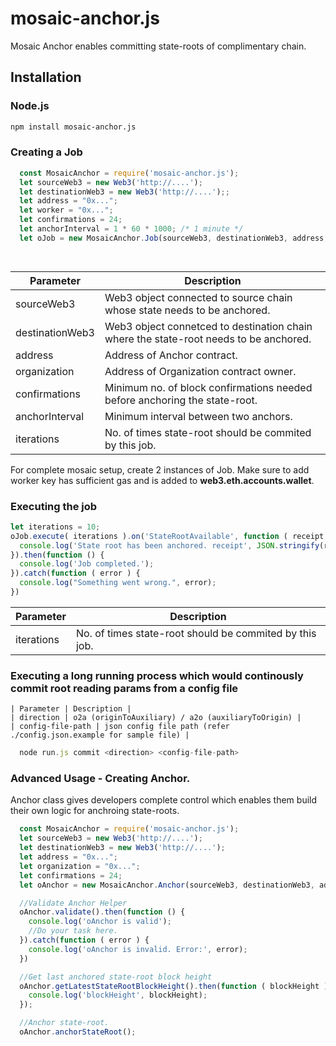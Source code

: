 # mosaic-anchor.js
Mosaic Anchor enables committing state-roots of complimentary chain. 


## Installation

### Node.js

```bash
npm install mosaic-anchor.js
```

### Creating a Job
```js
  const MosaicAnchor = require('mosaic-anchor.js');
  let sourceWeb3 = new Web3('http://....');
  let destinationWeb3 = new Web3('http://....');;
  let address = "0x...";
  let worker = "0x...";
  let confirmations = 24;
  let anchorInterval = 1 * 60 * 1000; /* 1 minute */
  let oJob = new MosaicAnchor.Job(sourceWeb3, destinationWeb3, address, organization, confirmations, anchorInterval);

  
```
| Parameter | Description |
| ------ | ------ |
| sourceWeb3 | Web3 object connected to source chain whose state needs to be anchored. |
| destinationWeb3 | Web3 object connetced to destination chain where the state-root needs to be anchored. |
| address | Address of Anchor contract.|
| organization  | Address of Organization contract owner. |
| confirmations | Minimum no. of block confirmations needed before anchoring the state-root. |
| anchorInterval | Minimum interval between two anchors. |
| iterations | No. of times state-root should be commited by this job. |

For complete mosaic setup, create 2 instances of Job.
Make sure to add worker key has sufficient gas and is added to **web3.eth.accounts.wallet**.

### Executing the job
```js
let iterations = 10;
oJob.execute( iterations ).on('StateRootAvailable', function ( receipt ) {
  console.log('State root has been anchored. receipt', JSON.stringify(receipt, null, 2));
}).then(function () {
  console.log('Job completed.');
}).catch(function ( error ) {
  console.log("Something went wrong.", error);
})
```

| Parameter | Description |
| ------ | ------ |
| iterations | No. of times state-root should be commited by this job. |


### Executing a long running process which would continously commit root reading params from a config file

```
| Parameter | Description |
| direction | o2a (originToAuxiliary) / a2o (auxiliaryToOrigin) |
| config-file-path | json config file path (refer ./config.json.example for sample file) |
```

```js
  node run.js commit <direction> <config-file-path>
```

### Advanced Usage - Creating Anchor.
Anchor class gives developers complete control which enables them build their own logic for anchroing state-roots.
```js
  const MosaicAnchor = require('mosaic-anchor.js');
  let sourceWeb3 = new Web3('http://....');
  let destinationWeb3 = new Web3('http://....');
  let address = "0x...";
  let organization = "0x...";
  let confirmations = 24;
  let oAnchor = new MosaicAnchor.Anchor(sourceWeb3, destinationWeb3, address, organization, confirmations);

  //Validate Anchor Helper
  oAnchor.validate().then(function () {
    console.log('oAnchor is valid');
    //Do your task here.
  }).catch(function ( error ) {
    console.log('oAnchor is invalid. Error:', error);
  })

  //Get last anchored state-root block height
  oAnchor.getLatestStateRootBlockHeight().then(function ( blockHeight ) {
    console.log('blockHeight', blockHeight);
  });

  //Anchor state-root.
  oAnchor.anchorStateRoot();


```
